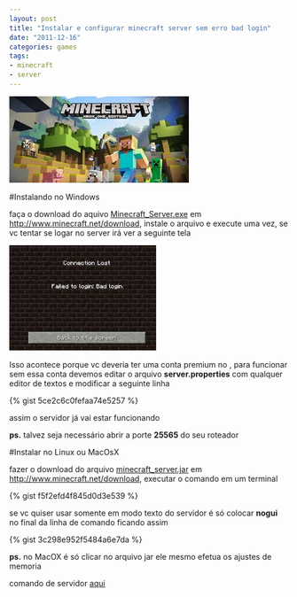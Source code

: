 ```yaml
---
layout: post
title: "Instalar e configurar minecraft server sem erro bad login"
date: "2011-12-16"
categories: games
tags:
- minecraft
- server
---
```


![](/assets/images/post/2011-12-16-instalar-e-configurar-minecraft-server-sem-erro-bad-login/minecraft.jpg)

#Instalando no Windows

faça o download do aquivo [Minecraft_Server.exe](https://s3.amazonaws.com/MinecraftDownload/launcher/Minecraft_Server.exe) em http://www.minecraft.net/download, instale o arquivo e execute uma vez, se vc tentar se logar no server irá ver a seguinte tela

![](/assets/images/post/2011-12-16-instalar-e-configurar-minecraft-server-sem-erro-bad-login/bad_login.jpg)

Isso acontece porque vc deveria ter uma conta premium no [](http://www.minecraft.net), para funcionar sem essa conta devemos editar o arquivo **server.properties** com qualquer editor de textos e modificar a seguinte linha

{% gist 5ce2c6c0fefaa74e5257 %}

assim o servidor já vai estar funcionando

**ps.** talvez seja necessário abrir a porte **25565** do seu roteador

#Instalar no Linux ou MacOsX

fazer o download do arquivo [minecraft_server.jar](https://s3.amazonaws.com/MinecraftDownload/launcher/minecraft_server.jar?) em http://www.minecraft.net/download, executar o comando em um terminal

{% gist f5f2efd4f845d0d3e539 %}

se vc quiser usar somente em modo texto do servidor é só colocar **nogui** no final da linha de comando ficando assim

{% gist  3c298e952f5484a6e7da %}

**ps.** no MacOX é só clicar no arquivo jar ele mesmo efetua os ajustes de memoria

comando de servidor [aqui](http://minecraft.gamepedia.com/Server_commands?cookieSetup=true)

